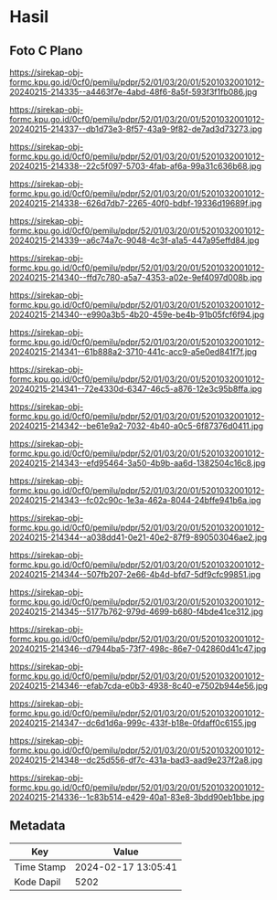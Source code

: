 # Hasil

## Foto C Plano

https://sirekap-obj-formc.kpu.go.id/0cf0/pemilu/pdpr/52/01/03/20/01/5201032001012-20240215-214335--a4463f7e-4abd-48f6-8a5f-593f3f1fb086.jpg

https://sirekap-obj-formc.kpu.go.id/0cf0/pemilu/pdpr/52/01/03/20/01/5201032001012-20240215-214337--db1d73e3-8f57-43a9-9f82-de7ad3d73273.jpg

https://sirekap-obj-formc.kpu.go.id/0cf0/pemilu/pdpr/52/01/03/20/01/5201032001012-20240215-214338--22c5f097-5703-4fab-af6a-99a31c636b68.jpg

https://sirekap-obj-formc.kpu.go.id/0cf0/pemilu/pdpr/52/01/03/20/01/5201032001012-20240215-214338--626d7db7-2265-40f0-bdbf-19336d19689f.jpg

https://sirekap-obj-formc.kpu.go.id/0cf0/pemilu/pdpr/52/01/03/20/01/5201032001012-20240215-214339--a6c74a7c-9048-4c3f-a1a5-447a95effd84.jpg

https://sirekap-obj-formc.kpu.go.id/0cf0/pemilu/pdpr/52/01/03/20/01/5201032001012-20240215-214340--ffd7c780-a5a7-4353-a02e-9ef4097d008b.jpg

https://sirekap-obj-formc.kpu.go.id/0cf0/pemilu/pdpr/52/01/03/20/01/5201032001012-20240215-214340--e990a3b5-4b20-459e-be4b-91b05fcf6f94.jpg

https://sirekap-obj-formc.kpu.go.id/0cf0/pemilu/pdpr/52/01/03/20/01/5201032001012-20240215-214341--61b888a2-3710-441c-acc9-a5e0ed841f7f.jpg

https://sirekap-obj-formc.kpu.go.id/0cf0/pemilu/pdpr/52/01/03/20/01/5201032001012-20240215-214341--72e4330d-6347-46c5-a876-12e3c95b8ffa.jpg

https://sirekap-obj-formc.kpu.go.id/0cf0/pemilu/pdpr/52/01/03/20/01/5201032001012-20240215-214342--be61e9a2-7032-4b40-a0c5-6f87376d0411.jpg

https://sirekap-obj-formc.kpu.go.id/0cf0/pemilu/pdpr/52/01/03/20/01/5201032001012-20240215-214343--efd95464-3a50-4b9b-aa6d-1382504c16c8.jpg

https://sirekap-obj-formc.kpu.go.id/0cf0/pemilu/pdpr/52/01/03/20/01/5201032001012-20240215-214343--fc02c90c-1e3a-462a-8044-24bffe941b6a.jpg

https://sirekap-obj-formc.kpu.go.id/0cf0/pemilu/pdpr/52/01/03/20/01/5201032001012-20240215-214344--a038dd41-0e21-40e2-87f9-890503046ae2.jpg

https://sirekap-obj-formc.kpu.go.id/0cf0/pemilu/pdpr/52/01/03/20/01/5201032001012-20240215-214344--507fb207-2e66-4b4d-bfd7-5df9cfc99851.jpg

https://sirekap-obj-formc.kpu.go.id/0cf0/pemilu/pdpr/52/01/03/20/01/5201032001012-20240215-214345--5177b762-979d-4699-b680-f4bde41ce312.jpg

https://sirekap-obj-formc.kpu.go.id/0cf0/pemilu/pdpr/52/01/03/20/01/5201032001012-20240215-214346--d7944ba5-73f7-498c-86e7-042860d41c47.jpg

https://sirekap-obj-formc.kpu.go.id/0cf0/pemilu/pdpr/52/01/03/20/01/5201032001012-20240215-214346--efab7cda-e0b3-4938-8c40-e7502b944e56.jpg

https://sirekap-obj-formc.kpu.go.id/0cf0/pemilu/pdpr/52/01/03/20/01/5201032001012-20240215-214347--dc6d1d6a-999c-433f-b18e-0fdaff0c6155.jpg

https://sirekap-obj-formc.kpu.go.id/0cf0/pemilu/pdpr/52/01/03/20/01/5201032001012-20240215-214348--dc25d556-df7c-431a-bad3-aad9e237f2a8.jpg

https://sirekap-obj-formc.kpu.go.id/0cf0/pemilu/pdpr/52/01/03/20/01/5201032001012-20240215-214336--1c83b514-e429-40a1-83e8-3bdd90eb1bbe.jpg


## Metadata

| Key        | Value               |
| ---------- | ------------------- |
| Time Stamp | 2024-02-17 13:05:41 |
| Kode Dapil | 5202                |



